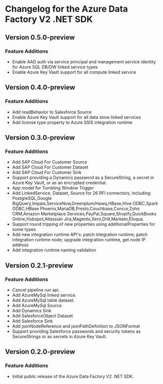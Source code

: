 # Changelog for the Azure Data Factory V2 .NET SDK

## Version 0.5.0-preview

### Feature Additions
  * Enable AAD auth via service principal and management service identity for Azure SQL DB/DW linked service types
  * Enable Azure Key Vault support for all compute linked service

## Version 0.4.0-preview

### Feature Additions
  * Add readBehavior to Salesforce Source
  * Enable Azure Key Vault support for all data store linked services
  * Add license type property to Azure SSIS integration runtime

## Version 0.3.0-preview

### Feature Additions
  * Add SAP Cloud For Customer Source
  * Add SAP Cloud For Customer Dataset
  * Add SAP Cloud For Customer Sink
  * Support providing a Dynamics password as a SecureString, a secret in Azure Key Vault, or as an encrypted credential.
  * App model for Tumbling Window Trigger
  * Add LinkedService, Dataset, Source for 26 RFI connectors, including: PostgreSQL,Google BigQuery,Impala,ServiceNow,Greenplum/Hawq,HBase,Hive ODBC,Spark ODBC,HBase Phoenix,MariaDB,Presto,Couchbase,Concur,Zoho CRM,Amazon Marketplace Services,PayPal,Square,Shopify,QuickBooks Online,Hubspot,Atlassian Jira,Magento,Xero,Drill,Marketo,Eloqua.
  * Support round tripping of new properties using additionalProperties for some types
  * Add new integration runtime API's: patch integration runtime; patch integration runtime node; upgrade integration runtime, get node IP address
  * Add integration runtime naming validation

## Version 0.2.1-preview

### Feature Additions
  * Cancel pipeline run api.
  * Add AzureMySql linked service.
  * Add AzureMySql table dataset.
  * Add AzureMySql Source.
  * Add Dynamics Sink
  * Add SalesforceObject Dataset
  * Add Salesforce Sink
  * Add jsonNodeReference and jsonPathDefinition to JSONFormat
  * Support providing Salesforce passwords and security tokens as SecureStrings or as secrets in Azure Key Vault.

## Version 0.2.0-preview

### Feature Additions
  * Initial public release of the Azure Data Factory V2 .NET SDK.
